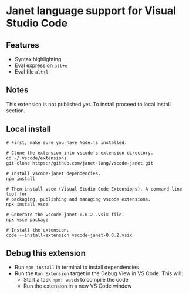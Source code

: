 # Janet language support for Visual Studio Code

## Features

- Syntax highlighting
- Eval expression ```alt+e```
- Eval file ```alt+l```

## Notes

This extension is not published yet. To install proceed to local install section.

## Local install
```
# First, make sure you have Node.js installed. 

# Clone the extension into vscode's extension directory.
cd ~/.vscode/extensions
git clone https://github.com/janet-lang/vscode-janet.git

# Install vscode-janet dependencies.
npm install

# Then install vsce (Visual Studio Code Extensions). A command-line tool for
# packaging, publishing and managing vscode extensions. 
npx install vsce

# Generate the vscode-janet-0.0.2..vsix file.
npx vsce package

# Install the extension.
code --install-extension vscode-janet-0.0.2.vsix
```

## Debug this extension

- Run `npm install` in terminal to install dependencies
- Run the `Run Extension` target in the Debug View in VS Code. This will:
	- Start a task `npm: watch` to compile the code
	- Run the extension in a new VS Code window
